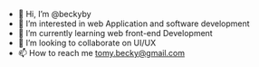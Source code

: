 - 👋 Hi, I’m @beckyby
- 👀 I’m interested in web Application and software development 
- 🌱 I’m currently learning web front-end Development 
- 💞️ I’m looking to collaborate on UI/UX
- 📫 How to reach me tomy.becky@gmail.com 

<!---
beckyby/beckyby is a ✨ special ✨ repository because its `README.md` (this file) appears on your GitHub profile.
You can click the Preview link to take a look at your changes.
--->
